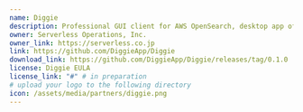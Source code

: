 ```yaml
---
name: Diggie
description: Professional GUI client for AWS OpenSearch, desktop app of Mac / Windows that makes operating with OpenSearch easier. This project is currently a developer preview version. Feedbacks and opinions are welcome.
owner: Serverless Operations, Inc.
owner_link: https://serverless.co.jp
link: https://github.com/DiggieApp/Diggie
download_link: https://github.com/DiggieApp/Diggie/releases/tag/0.1.0
license: Diggie EULA
license_link: "#" # in preparation
# upload your logo to the following directory
icon: /assets/media/partners/diggie.png
---
```

